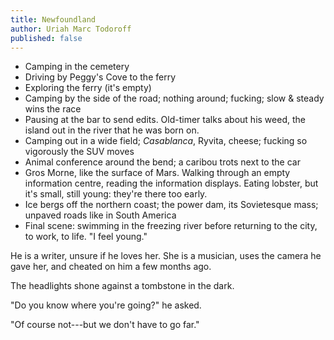 ```yaml
---
title: Newfoundland
author: Uriah Marc Todoroff
published: false
---
```


* Camping in the cemetery
* Driving by Peggy's Cove to the ferry
* Exploring the ferry (it's empty)
* Camping by the side of the road; nothing around; fucking; slow \& steady wins the race
* Pausing at the bar to send edits. Old-timer talks about his weed, the island out in the river that he was born on.
* Camping out in a wide field; *Casablanca*, Ryvita, cheese; fucking so vigorously the SUV moves
* Animal conference around the bend; a caribou trots next to the car
* Gros Morne, like the surface of Mars. Walking through an empty information centre, reading the information displays. Eating lobster, but it's small, still young: they're there too early.
* Ice bergs off the northern coast; the power dam, its Sovietesque mass; unpaved roads like in South America
* Final scene: swimming in the freezing river before returning to the city, to work, to life. "I feel young."

He is a writer, unsure if he loves her. She is a musician, uses the camera he gave her, and cheated on him a few months ago.

The headlights shone against a tombstone in the dark.

"Do you know where you're going?" he asked.

"Of course not---but we don't have to go far."

